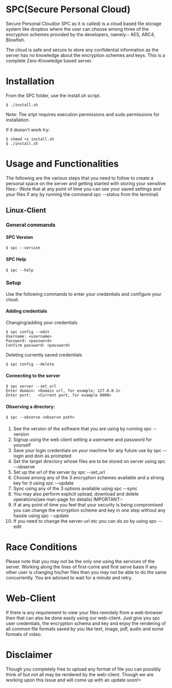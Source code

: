 # SPC(Secure Personal Cloud)
Secure Personal Cloud(or SPC as it is called) is a cloud based file storage system like dropbox where the user can choose among three of the encryption schemes provided by the developers, namely:- AES, ARC4, Blowfish.

The cloud is safe and secure to store any confidential information as the server has no knowledge about the encryption schemes and keys. This is a complete Zero-Knowledge based server.

# Installation
From the SPC folder, use the install.sh script.

    $ ./install.sh

Note: The sript requires execution permissions and sudo permissions for installation.

If it doesn't work try:

    $ chmod +x install.sh
    $ ./install.sh


# Usage and Functionalities
The following are the various steps that you need to follow to create a personal space on the server and getting started with storing your sensitive files:-
(Note that at any point of time you can see your saved settings and your files if any by running the command spc --status from the terminal)

## Linux-Client
 
### General commands

#### SPC Version

    $ spc --version
#### SPC Help

    $ spc --help

### Setup

Use the following commands to enter your credentials and configure your cloud.   
    
#### Adding credentials

Changing/adding your credentials 

    $ spc config --edit
    Username: <username>
    Password: <password>
    Confirm password: <password>

Deleting currently saved credentials
    
    $ spc config --delete

#### Connecting to the server

    $ spc server --set_url
    Enter domain: <Domain url, for example: 127.0.0.1>
    Enter port:   <Current port, for example 8000>

#### Observing a directory:
    
    $ spc --observe <observe path>


#### 


1. See the version of the software that you are using by running spc --version
2. Signup using the web client setting a username and password for yourself
3. Save your login credentials on your machine for any future use by spc --login and doin as prompted
4. Set the target directory whose files are to be stored on server using spc --observe
5. Set up the url of the server by spc --set_url
6. Choose among any of the 3 encryption schemes available and a strong key for it using spc --update 
7. Sync using any of the 3 options available using spc --sync
8. You may also perform explicit upload, download and delete operations(see man-page for details)
IMPORTANT:-
1. If at any point of time you feel that your security is being compromised you can change the encryption scheme and key in one step without any hassle using spc --update
2. If you need to change the server-url etc you can do so by using spc --edit

# Race Conditions
Please note that you may not be the only one using the services of the server. Working along the lines of first-come and first serve basis if any other user is changing his/her files then you may not be able to do the same concurrently. You are advised to wait for a minute and retry.

# Web-Client
If there is any requirement to view your files remotely from a web-browser then that can also be done easily using our web-client. Just give you spc user credentials, the encryption schema and key and enjoy the rendering of all common file formats saved by you like text, image, pdf, audio and some formats of video.

# Disclaimer
Though you completely free to upload any format of file you can possibly think of but not all may be rendered by the web-client. Though we are working upon this issue and will come up with an update soon!=
